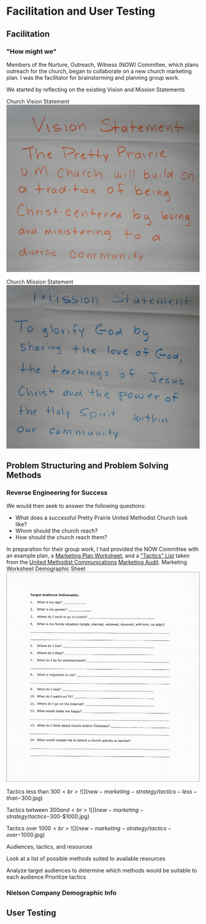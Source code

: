 # Facilitation and User Testing

## Facilitation 

### "How might we"

Members of the Nurture, Outreach, Witness (NOW) Committee, which plans outreach for the church, began to collaborate on a new church marketing plan. I was the facilitator for brainstorming and planning group work. 

We started by reflecting on the existing Vision and Mission Statements

Church Vision Statement
![](new-marketing-strategy/vision-statement.jpg)

Church Mission Statement
![](new-marketing-strategy/mission-statement.jpg)

## Problem Structuring and Problem Solving Methods

### Reverse Engineering for Success
We would then seek to answer the following questions:

* What does a successful Pretty Prairie United Methodist Church look like?
* Whom should the church reach?
* How should the church reach them?

In preparation for their group work, I had provided the NOW Committee with an example plan, a [Marketing Plan Worksheet](http://s3.amazonaws.com/Website_Properties_UGC/market-your-church/documents/UMCOM_YOUR_MARKETING_PLAN_WORKSHEET.PDF), and a ["Tactics" List](http://s3.amazonaws.com/Website_Properties_UGC/market-your-church/documents/STEP_4_IMPLEMENTATION_HOMEWORK.PDF) taken from the [United Methodist Communications](http://www.umcom.org) [Marketing Audit](http://www.umcom.org/learn/market-your-church-getting-started). 
Marketing Worksheet Demographic Sheet
![](new-marketing-strategy/demographics-sheet.jpg)

Tactics less than $300<br>
![](new-marketing-strategy/tactics-less-than-$300.jpg)

Tactics between $300 and <br>
![](new-marketing-strategy/tactics-$300-$1000.jpg)

Tactics over $1000<br>
![](new-marketing-strategy/tactics-over-$1000.jpg)

Audiences, tactics, and resources

Look at a list of possible methods suited to available resources

Analyze target audiences to determine which methods would be suitable to each audience
Prioritize tactics

### Nielson Company Demographic Info

## User Testing

